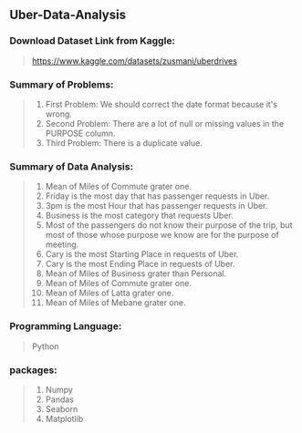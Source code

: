 ## Uber-Data-Analysis

### Download Dataset Link from Kaggle:
> https://www.kaggle.com/datasets/zusmani/uberdrives
### Summary of Problems:
> 1. First Problem: We should correct the date format because it's wrong.
> 2. Second Problem: There are a lot of null or missing values in the PURPOSE column.
> 3. Third Problem: There is a duplicate value.

### Summary of Data Analysis:
> 1. Mean of Miles of Commute grater one.
> 2. Friday is the most day that has passenger requests in Uber.
> 3. 3pm is the most Hour that has passenger requests in Uber.
> 4. Business is the most category that requests Uber.
> 5. Most of the passengers do not know their purpose of the trip, but most of those whose purpose we know are for the purpose of meeting.
> 6. Cary is the most Starting Place in requests of Uber.
> 7. Cary is the most Ending Place in requests of Uber.
> 8. Mean of Miles of Business grater than Personal.
> 9. Mean of Miles of Commute grater one.
> 10. Mean of Miles of Latta grater one.
> 11. Mean of Miles of Mebane grater one.

### Programming Language:
> Python

### packages:
> 1. Numpy 
> 2. Pandas 
> 3. Seaborn 
> 4. Matplotlib 
